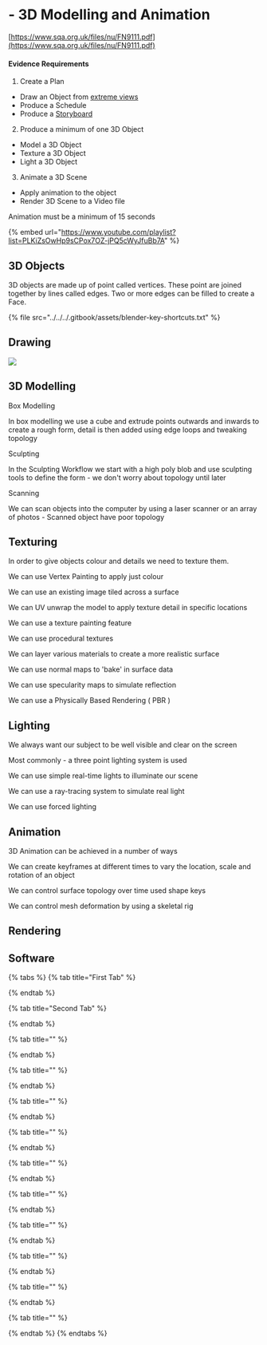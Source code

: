 # - 3D Modelling and Animation

[https://www.sqa.org.uk/files/nu/FN9111.pdf](https://www.sqa.org.uk/files/nu/FN9111.pdf)

#### Evidence Requirements

1. Create a Plan

* Draw an Object from [extreme views](http://portfolio.newschool.edu/eugenescollegelife/files/2015/03/Chang_SpoonTD-1po3nja-212x300.jpg)
* Produce a Schedule
* Produce a [Storyboard](https://tutor.neocities.org/Storyboard.doc)

2. Produce a minimum of one 3D Object

* Model a 3D Object
* Texture a 3D Object
* Light a 3D Object

3. Animate a 3D Scene

* Apply animation to the object
* Render 3D Scene to a Video file

Animation must be a minimum of 15 seconds

{% embed url="https://www.youtube.com/playlist?list=PLKiZsOwHp9sCPox7OZ-jPQ5cWyJfuBb7A" %}



## 3D Objects

3D objects are made up of point called vertices. These point are joined together by lines called edges. Two or more edges can be filled to create a Face.

{% file src="../../../.gitbook/assets/blender-key-shortcuts.txt" %}

## Drawing



![](https://davidneat.files.wordpress.com/2014/08/brickunit1_sh1_300dpi-1280.jpg)

## 3D Modelling

Box Modelling

In box modelling we use a cube and extrude points outwards and inwards to create a rough form, detail is then added using edge loops and tweaking topology

Sculpting

In the Sculpting Workflow we start with a high poly blob and use sculpting tools to define the form - we don't worry about topology until later

Scanning

We can scan objects into the computer by using a laser scanner or an array of photos - Scanned object have poor topology

## Texturing

In order to give objects colour and details we need to texture them. 

We can use Vertex Painting to apply just colour

We can use an existing image tiled across a surface

We can UV unwrap the model to apply texture detail in specific locations

We can use a texture painting feature

We can use procedural textures

We can layer various materials to create a more realistic surface

We can use normal maps to 'bake' in surface data

We can use specularity maps to simulate reflection

We can use a Physically Based Rendering \( PBR \)

## Lighting

We always want our subject to be well visible and clear on the screen

Most commonly - a three point lighting system is used

We can use simple real-time lights to illuminate our scene

We can use a ray-tracing system to simulate real light

We can use forced lighting

## Animation

3D Animation can be achieved in a number of ways

We can create keyframes at different times to vary the location, scale and rotation of an object

We can control surface topology over time used shape keys

We can control mesh deformation by using a skeletal rig

## Rendering



## Software

{% tabs %}
{% tab title="First Tab" %}

{% endtab %}

{% tab title="Second Tab" %}

{% endtab %}

{% tab title="" %}

{% endtab %}

{% tab title="" %}

{% endtab %}

{% tab title="" %}

{% endtab %}

{% tab title="" %}

{% endtab %}

{% tab title="" %}

{% endtab %}

{% tab title="" %}

{% endtab %}

{% tab title="" %}

{% endtab %}

{% tab title="" %}

{% endtab %}

{% tab title="" %}

{% endtab %}

{% tab title="" %}

{% endtab %}
{% endtabs %}

